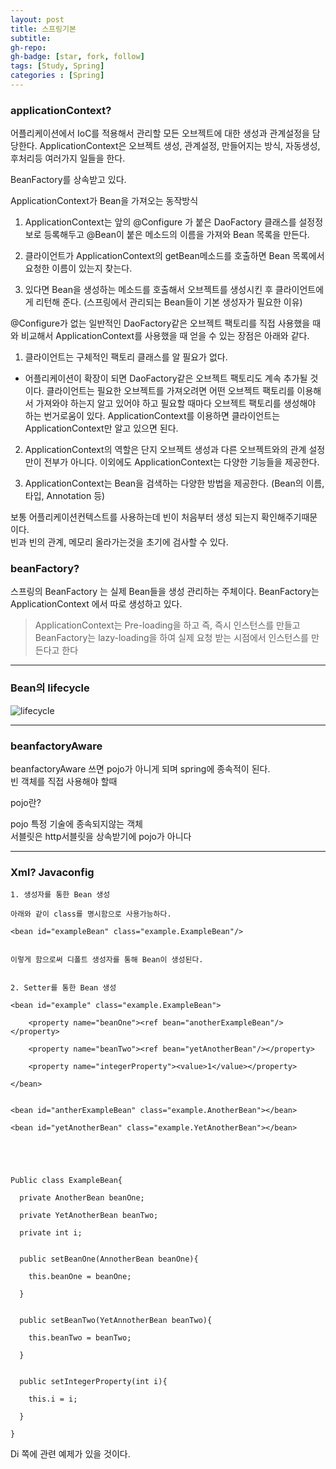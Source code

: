```yaml
---
layout: post
title: 스프링기본
subtitle: 
gh-repo: 
gh-badge: [star, fork, follow]
tags: [Study, Spring]
categories : [Spring]
---
```


### applicationContext?

어플리케이션에서 IoC를 적용해서 관리할 모든 오브젝트에 대한 생성과 관계설정을 담당한다.
ApplicationContext은 오브젝트 생성, 관계설정, 만들어지는 방식, 자동생성, 후처리등 여러가지 일들을 한다.  

BeanFactory를 상속받고 있다.


ApplicationContext가 Bean을 가져오는 동작방식
1. ApplicationContext는 앞의 @Configure 가 붙은 DaoFactory 클래스를 설정정보로 등록해두고 @Bean이 붙은 메소드의 이름을 가져와 Bean 목록을 만든다.

2. 클라이언트가 ApplicationContext의 getBean메소드를 호출하면 Bean 목록에서 요청한 이름이 있는지 찾는다.

3. 있다면 Bean을 생성하는 메소드를 호출해서 오브젝트를 생성시킨 후 클라이언트에게 리턴해 준다. (스프링에서 관리되는 Bean들이 기본 생성자가 필요한 이유)


@Configure가 없는 일반적인 DaoFactory같은 오브젝트 팩토리를 직접 사용했을 때와 비교해서 ApplicationContext를 사용했을 때 얻을 수 있는 장점은 아래와 같다.

1. 클라이언트는 구체적인 팩토리 클래스를 알 필요가 없다.
- 어플리케이션이 확장이 되면 DaoFactory같은 오브젝트 팩토리도 계속 추가될 것이다. 클라이언트는 필요한 오브젝트를 가져오려면 어떤 오브젝트 팩토리를 이용해서 가져와야 하는지 알고 있어야 하고 필요할 때마다 오브젝트 팩토리를 생성해야 하는 번거로움이 있다. ApplicationContext를 이용하면 클라이언트는 ApplicationContext만 알고 있으면 된다.

2. ApplicationContext의 역할은 단지 오브젝트 생성과 다른 오브젝트와의 관계 설정만이 전부가 아니다. 이외에도 ApplicationContext는 다양한 기능들을 제공한다. 

3. ApplicationContext는 Bean을 검색하는 다양한 방법을 제공한다. (Bean의 이름, 타입, Annotation 등)



보통 어플리케이션컨텍스트를 사용하는데 빈이 처음부터 생성 되는지 확인해주기때문이다.  
빈과 빈의 관계, 메모리 올라가는것을 초기에 검사할 수 있다.  


### beanFactory?


스프링의 BeanFactory 는 실제 Bean들을 생성 관리하는 주체이다.
BeanFactory는 ApplicationContext 에서 따로 생성하고 있다.


> ApplicationContext는 Pre-loading을 하고 즉, 즉시 인스턴스를 만들고 BeanFactory는 lazy-loading을 하여 실제 요청 받는 시점에서 인스턴스를 만든다고 한다



---

### Bean의 lifecycle



![lifecycle](https://4.bp.blogspot.com/-GIytsRxJHNU/V9die3hOgtI/AAAAAAAAAGQ/CILH18thsig1OlegaIcLwMlW_Z6qFZmKwCLcB/s1600/%25E1%2584%2589%25E1%2585%25B3%25E1%2584%258F%25E1%2585%25B3%25E1%2584%2585%25E1%2585%25B5%25E1%2586%25AB%25E1%2584%2589%25E1%2585%25A3%25E1%2586%25BA%2B2016-09-13%2B%25E1%2584%258B%25E1%2585%25A9%25E1%2584%258C%25E1%2585%25A5%25E1%2586%25AB%2B11.17.55.png)

---

### beanfactoryAware 

beanfactoryAware 쓰면 pojo가 아니게 되며 spring에 종속적이 된다.  
빈 객체를 직접 사용해야 할때

pojo란?  

pojo 특정 기술에 종속되지않는 객체  
서블릿은 http서블릿을 상속받기에 pojo가 아니다  


---

### Xml? Javaconfig 

~~~
1. 생성자를 통한 Bean 생성

아래와 같이 class를 명시함으로 사용가능하다.

<bean id="exampleBean" class="example.ExampleBean"/>


이렇게 함으로써 디폴트 생성자를 통해 Bean이 생성된다.


2. Setter를 통한 Bean 생성

<bean id="example" class="example.ExampleBean">

    <property name="beanOne"><ref bean="anotherExampleBean"/></property>

    <property name="beanTwo"><ref bean="yetAnotherBean"/></property>

    <property name="integerProperty"><value>1</value></property>

</bean>


<bean id="antherExampleBean" class="example.AnotherBean"></bean>

<bean id="yetAnotherBean" class="example.YetAnotherBean"></bean>





Public class ExampleBean{

  private AnotherBean beanOne;

  private YetAnotherBean beanTwo;

  private int i;


  public setBeanOne(AnnotherBean beanOne){

    this.beanOne = beanOne;

  }


  public setBeanTwo(YetAnnotherBean beanTwo){

    this.beanTwo = beanTwo;

  }


  public setIntegerProperty(int i){

    this.i = i;

  }

}
~~~
Di 쪽에 관련 예제가 있을 것이다.
